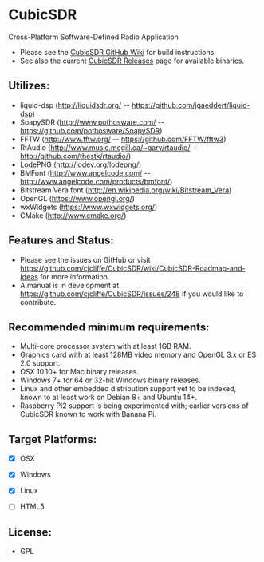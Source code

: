 CubicSDR
========

Cross-Platform Software-Defined Radio Application

- Please see the [CubicSDR GitHub Wiki](https://github.com/cjcliffe/CubicSDR/wiki) for build instructions.
- See also the current [CubicSDR Releases](https://github.com/cjcliffe/CubicSDR/releases) page for available binaries.

Utilizes: 
--------
  - liquid-dsp (http://liquidsdr.org/ -- https://github.com/jgaeddert/liquid-dsp)
  - SoapySDR (http://www.pothosware.com/ -- https://github.com/pothosware/SoapySDR)
  - FFTW (http://www.fftw.org/ -- https://github.com/FFTW/fftw3)
  - RtAudio (http://www.music.mcgill.ca/~gary/rtaudio/ -- http://github.com/thestk/rtaudio/)
  - LodePNG (http://lodev.org/lodepng/)
  - BMFont (http://www.angelcode.com/ -- http://www.angelcode.com/products/bmfont/)
  - Bitstream Vera font (http://en.wikipedia.org/wiki/Bitstream_Vera)
  - OpenGL (https://www.opengl.org/)
  - wxWidgets (https://www.wxwidgets.org/)
  - CMake (http://www.cmake.org/)

Features and Status:
--------------------
  - Please see the issues on GitHub or visit https://github.com/cjcliffe/CubicSDR/wiki/CubicSDR-Roadmap-and-Ideas for more information.
  - A manual is in development at https://github.com/cjcliffe/CubicSDR/issues/248 if you would like to contribute.

Recommended minimum requirements:
--------------------
  - Multi-core processor system with at least 1GB RAM.
  - Graphics card with at least 128MB video memory and OpenGL 3.x or ES 2.0 support.
  - OSX 10.10+ for Mac binary releases.
  - Windows 7+ for 64 or 32-bit Windows binary releases.
  - Linux and other embedded distribution support yet to be indexed, known to at least work on Debian 8+ and Ubuntu 14+.
  - Raspberry Pi2 support is being experimented with; earlier versions of CubicSDR known to work with Banana Pi.

Target Platforms:
----------------
  - [x] OSX
  - [x] Windows
  - [x] Linux
  - [ ] HTML5


License:
-------
  - GPL
